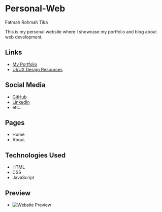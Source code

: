 # Personal-Web
Fatmah Rohmah Tika

This is my personal website where I showcase my portfolio and blog about web development.

## Links

- [My Portfolio]()
- [UI/UX Design Resources](https://www.figma.com/design/DewvqFtvxVzu9n8eVhq6Pq/Portofolio-Web?node-id=0-1&t=DgQUOxyr060rzVUc-1)

## Social Media

- [GitHub](https://github.com/ftmahrhmt)
- [LinkedIn]()
- etc...

## Pages

- Home
- About

## Technologies Used

- HTML
- CSS
- JavaScript

## Preview

- ![Website Preview]()